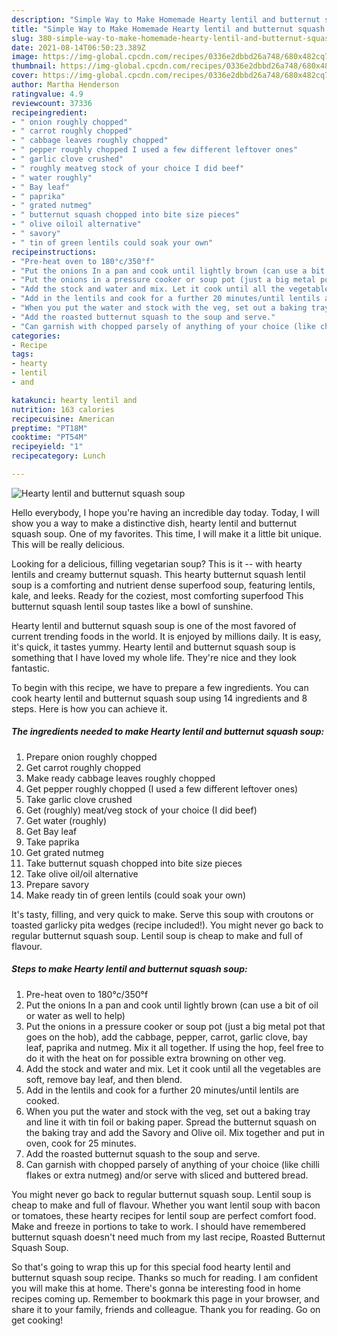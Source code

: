 ```yaml
---
description: "Simple Way to Make Homemade Hearty lentil and butternut squash soup"
title: "Simple Way to Make Homemade Hearty lentil and butternut squash soup"
slug: 380-simple-way-to-make-homemade-hearty-lentil-and-butternut-squash-soup
date: 2021-08-14T06:50:23.389Z
image: https://img-global.cpcdn.com/recipes/0336e2dbbd26a748/680x482cq70/hearty-lentil-and-butternut-squash-soup-recipe-main-photo.jpg
thumbnail: https://img-global.cpcdn.com/recipes/0336e2dbbd26a748/680x482cq70/hearty-lentil-and-butternut-squash-soup-recipe-main-photo.jpg
cover: https://img-global.cpcdn.com/recipes/0336e2dbbd26a748/680x482cq70/hearty-lentil-and-butternut-squash-soup-recipe-main-photo.jpg
author: Martha Henderson
ratingvalue: 4.9
reviewcount: 37336
recipeingredient:
- " onion roughly chopped"
- " carrot roughly chopped"
- " cabbage leaves roughly chopped"
- " pepper roughly chopped I used a few different leftover ones"
- " garlic clove crushed"
- " roughly meatveg stock of your choice I did beef"
- " water roughly"
- " Bay leaf"
- " paprika"
- " grated nutmeg"
- " butternut squash chopped into bite size pieces"
- " olive oiloil alternative"
- " savory"
- " tin of green lentils could soak your own"
recipeinstructions:
- "Pre-heat oven to 180°c/350°f"
- "Put the onions In a pan and cook until lightly brown (can use a bit of oil or water as well to help)"
- "Put the onions in a pressure cooker or soup pot (just a big metal pot that goes on the hob), add the cabbage, pepper, carrot, garlic clove, bay leaf, paprika and nutmeg. Mix it all together. If using the hop, feel free to do it with the heat on for possible extra browning on other veg."
- "Add the stock and water and mix. Let it cook until all the vegetables are soft, remove bay leaf, and then blend."
- "Add in the lentils and cook for a further 20 minutes/until lentils are cooked."
- "When you put the water and stock with the veg, set out a baking tray and line it with tin foil or baking paper. Spread the butternut squash on the baking tray and add the Savory and Olive oil. Mix together and put in oven, cook for 25 minutes."
- "Add the roasted butternut squash to the soup and serve."
- "Can garnish with chopped parsely of anything of your choice (like chilli flakes or extra nutmeg) and/or serve with sliced and buttered bread."
categories:
- Recipe
tags:
- hearty
- lentil
- and

katakunci: hearty lentil and 
nutrition: 163 calories
recipecuisine: American
preptime: "PT18M"
cooktime: "PT54M"
recipeyield: "1"
recipecategory: Lunch

---
```



![Hearty lentil and butternut squash soup](https://img-global.cpcdn.com/recipes/0336e2dbbd26a748/680x482cq70/hearty-lentil-and-butternut-squash-soup-recipe-main-photo.jpg)

Hello everybody, I hope you're having an incredible day today. Today, I will show you a way to make a distinctive dish, hearty lentil and butternut squash soup. One of my favorites. This time, I will make it a little bit unique. This will be really delicious.

Looking for a delicious, filling vegetarian soup? This is it -- with hearty lentils and creamy butternut squash. This hearty butternut squash lentil soup is a comforting and nutrient dense superfood soup, featuring lentils, kale, and leeks. Ready for the coziest, most comforting superfood This butternut squash lentil soup tastes like a bowl of sunshine.

Hearty lentil and butternut squash soup is one of the most favored of current trending foods in the world. It is enjoyed by millions daily. It is easy, it's quick, it tastes yummy. Hearty lentil and butternut squash soup is something that I have loved my whole life. They're nice and they look fantastic.


To begin with this recipe, we have to prepare a few ingredients. You can cook hearty lentil and butternut squash soup using 14 ingredients and 8 steps. Here is how you can achieve it.

<!--inarticleads1-->

##### The ingredients needed to make Hearty lentil and butternut squash soup:

1. Prepare  onion roughly chopped
1. Get  carrot roughly chopped
1. Make ready  cabbage leaves roughly chopped
1. Get  pepper roughly chopped (I used a few different leftover ones)
1. Take  garlic clove crushed
1. Get  (roughly) meat/veg stock of your choice (I did beef)
1. Get  water (roughly)
1. Get  Bay leaf
1. Take  paprika
1. Get  grated nutmeg
1. Take  butternut squash chopped into bite size pieces
1. Take  olive oil/oil alternative
1. Prepare  savory
1. Make ready  tin of green lentils (could soak your own)


It&#39;s tasty, filling, and very quick to make. Serve this soup with croutons or toasted garlicky pita wedges (recipe included!). You might never go back to regular butternut squash soup. Lentil soup is cheap to make and full of flavour. 

<!--inarticleads2-->

##### Steps to make Hearty lentil and butternut squash soup:

1. Pre-heat oven to 180°c/350°f
1. Put the onions In a pan and cook until lightly brown (can use a bit of oil or water as well to help)
1. Put the onions in a pressure cooker or soup pot (just a big metal pot that goes on the hob), add the cabbage, pepper, carrot, garlic clove, bay leaf, paprika and nutmeg. Mix it all together. If using the hop, feel free to do it with the heat on for possible extra browning on other veg.
1. Add the stock and water and mix. Let it cook until all the vegetables are soft, remove bay leaf, and then blend.
1. Add in the lentils and cook for a further 20 minutes/until lentils are cooked.
1. When you put the water and stock with the veg, set out a baking tray and line it with tin foil or baking paper. Spread the butternut squash on the baking tray and add the Savory and Olive oil. Mix together and put in oven, cook for 25 minutes.
1. Add the roasted butternut squash to the soup and serve.
1. Can garnish with chopped parsely of anything of your choice (like chilli flakes or extra nutmeg) and/or serve with sliced and buttered bread.


You might never go back to regular butternut squash soup. Lentil soup is cheap to make and full of flavour. Whether you want lentil soup with bacon or tomatoes, these hearty recipes for lentil soup are perfect comfort food. Make and freeze in portions to take to work. I should have remembered butternut squash doesn&#39;t need much from my last recipe, Roasted Butternut Squash Soup. 

So that's going to wrap this up for this special food hearty lentil and butternut squash soup recipe. Thanks so much for reading. I am confident you will make this at home. There's gonna be interesting food in home recipes coming up. Remember to bookmark this page in your browser, and share it to your family, friends and colleague. Thank you for reading. Go on get cooking!
